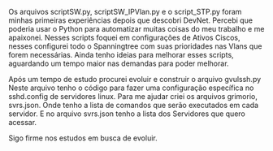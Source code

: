 Os arquivos scriptSW.py, scriptSW_IPVlan.py e o script_STP.py foram minhas primeiras experiências depois que descobri DevNet.
  Percebi que poderia usar o Python para automatizar muitas coisas do meu trabalho e me apaixonei.
  Nesses scripts foquei em configurações de Ativos Ciscos, nesses configurei todo o Spanningtree com suas prioridades nas Vlans que forem necessárias.
  Ainda tenho ideias para melhorar esses scripts, aguardando um tempo maior nas demandas para poder melhorar.

Após um tempo de estudo procurei evoluir e construir o arquivo gvulssh.py
  Neste arquivo tenho o código para fazer uma configuração específica no sshd.config de servidores linux.
  Para me ajudar criei os arquivos grimorio, svrs.json.
    Onde tenho a lista de comandos que serão executados em cada servidor.
    E no arquivo svrs.json tenho a lista dos Servidores que quero acessar.

Sigo firme nos estudos em busca de evoluir.
